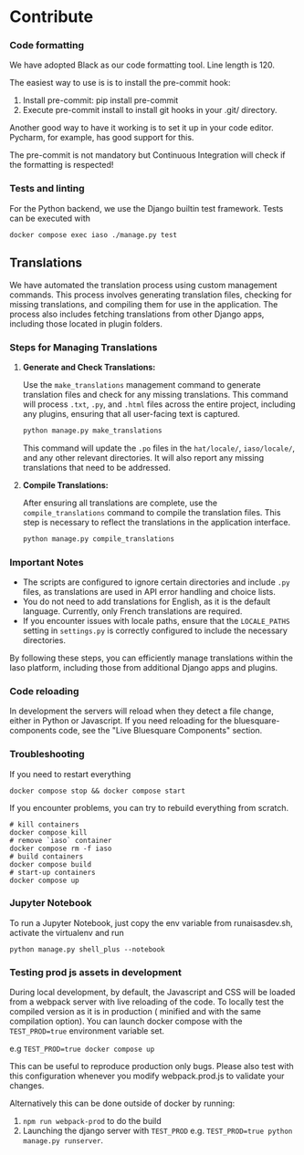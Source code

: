 # Contribute

### Code formatting


We have adopted Black [](https://github.com/psf/black) as our code
formatting tool. Line length is 120.

The easiest way to use is is to install the pre-commit hook:
1. Install pre-commit: pip install pre-commit
2. Execute pre-commit install to install git hooks in your .git/ directory.

Another good way to have it working is to set it up in your code editor.
Pycharm, for example, has good support for this.

The pre-commit is not mandatory but Continuous Integration will check
if the formatting is respected!

### Tests and linting


For the Python backend, we use the Django builtin test framework. Tests can be executed with

``` {.sourceCode .bash}
docker compose exec iaso ./manage.py test
```

Translations
------------

We have automated the translation process using custom management commands. This process involves generating translation files, checking for missing translations, and compiling them for use in the application. The process also includes fetching translations from other Django apps, including those located in plugin folders.

### Steps for Managing Translations

1. **Generate and Check Translations:**

   Use the `make_translations` management command to generate translation files and check for any missing translations. This command will process `.txt`, `.py`, and `.html` files across the entire project, including any plugins, ensuring that all user-facing text is captured.

   ```bash
   python manage.py make_translations
   ```

   This command will update the `.po` files in the `hat/locale/`, `iaso/locale/`, and any other relevant directories. It will also report any missing translations that need to be addressed.

2. **Compile Translations:**

   After ensuring all translations are complete, use the `compile_translations` command to compile the translation files. This step is necessary to reflect the translations in the application interface.

   ```bash
   python manage.py compile_translations
   ```


### Important Notes

- The scripts are configured to ignore certain directories and include `.py` files, as translations are used in API error handling and choice lists.
- You do not need to add translations for English, as it is the default language. Currently, only French translations are required.
- If you encounter issues with locale paths, ensure that the `LOCALE_PATHS` setting in `settings.py` is correctly configured to include the necessary directories.

By following these steps, you can efficiently manage translations within the Iaso platform, including those from additional Django apps and plugins.


### Code reloading

In development the servers will reload when they detect a file
change, either in Python or Javascript. If you need reloading for the bluesquare-components code, see the "Live Bluesquare Components" section. 

### Troubleshooting

If you need to restart everything
``` {.sourceCode .shell}
docker compose stop && docker compose start
```

If you encounter problems, you can try to rebuild everything from
scratch.

``` {.sourceCode .shell}
# kill containers
docker compose kill
# remove `iaso` container
docker compose rm -f iaso
# build containers
docker compose build
# start-up containers
docker compose up
```

### Jupyter Notebook

To run a Jupyter Notebook, just copy the env variable from runaisasdev.sh, activate the virtualenv and run

``` {.sourceCode .bash}
python manage.py shell_plus --notebook
```

### Testing prod js assets in development

During local development, by default, the Javascript and CSS will be loaded from
a webpack server with live reloading of the code. To locally test the compiled
version as it is in production ( minified and with the same compilation option).
You can launch docker compose with the `TEST_PROD=true` environment variable
set.

e.g `TEST_PROD=true docker compose up`

This can be useful to reproduce production only bugs. Please also test with this
configuration whenever you modify webpack.prod.js to validate your changes.

Alternatively this can be done outside of docker by running:

1. `npm run webpack-prod` to do the build
2. Launching the django server with `TEST_PROD`
   e.g. `TEST_PROD=true python manage.py runserver`.
